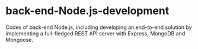 # back-end-Node.js-development
Codes of back-end Node.js, including developing an end-to-end solution by implementing a full-fledged REST API server with Express, MongoDB and Mongoose.
